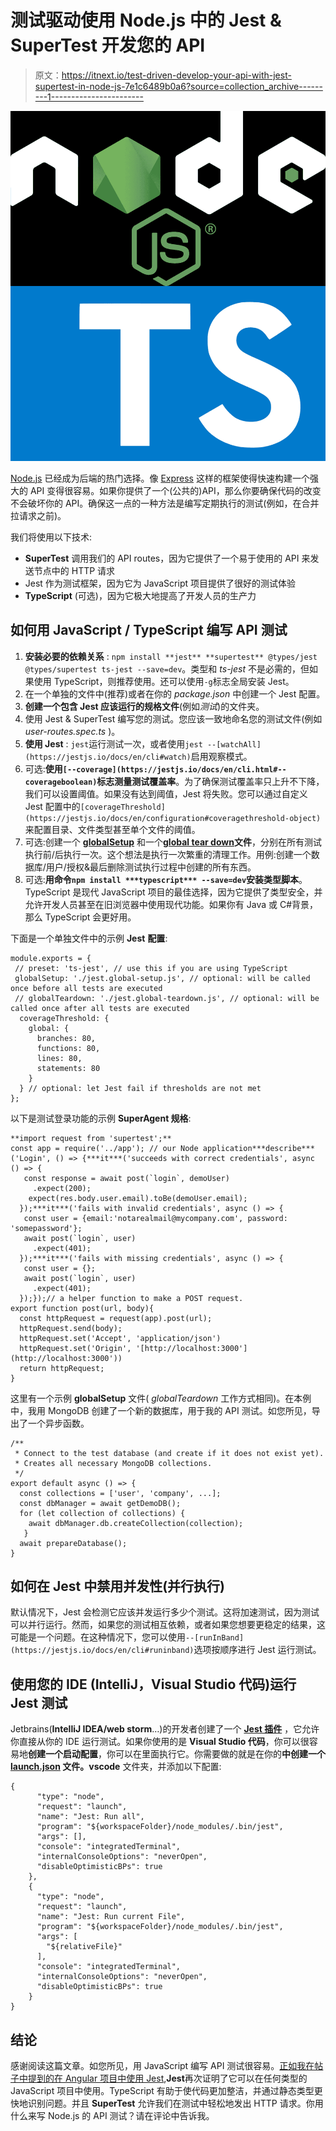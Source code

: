 # 测试驱动使用 Node.js 中的 Jest & SuperTest 开发您的 API

> 原文：<https://itnext.io/test-driven-develop-your-api-with-jest-supertest-in-node-js-7e1c6489b0a6?source=collection_archive---------1----------------------->

![](img/e8c26adc696241ffb924387835c6ee9a.png)

[Node.js](https://nodejs.org/en/) 已经成为后端的热门选择。像 [Express](https://expressjs.com/) 这样的框架使得快速构建一个强大的 API 变得很容易。如果你提供了一个(公共的)API，那么你要确保代码的改变不会破坏你的 API。确保这一点的一种方法是编写定期执行的测试(例如，在合并拉请求之前)。

我们将使用以下技术:

*   **SuperTest** 调用我们的 API routes，因为它提供了一个易于使用的 API 来发送节点中的 HTTP 请求
*   Jest 作为测试框架，因为它为 JavaScript 项目提供了很好的测试体验
*   **TypeScript** (可选)，因为它极大地提高了开发人员的生产力

## 如何用 JavaScript / TypeScript 编写 API 测试

1.  **安装必要的依赖关系** : `npm install **jest** **supertest** @types/jest @types/supertest ts-jest --save=dev`。类型和 *ts-jest* 不是必需的，但如果使用 TypeScript，则推荐使用。还可以使用`-g`标志全局安装 Jest。
2.  在一个单独的文件中(推荐)或者在你的 *package.json* 中创建一个 Jest 配置。
3.  **创建一个包含 Jest 应该运行的规格文件**(例如*测试*)的文件夹。
4.  使用 Jest & SuperTest 编写您的测试。您应该一致地命名您的测试文件(例如 *user-routes.spec.ts* )。
5.  **使用 Jest** : `jest`运行测试一次，或者使用`jest --[watchAll](https://jestjs.io/docs/en/cli#watch)`启用观察模式。
6.  可选:**使用`[--coverage](https://jestjs.io/docs/en/cli.html#--coverageboolean)`标志测量测试覆盖率**。为了确保测试覆盖率只上升不下降，我们可以设置阈值。如果没有达到阈值，Jest 将失败。您可以通过自定义 Jest 配置中的`[coverageThreshold](https://jestjs.io/docs/en/configuration#coveragethreshold-object)`来配置目录、文件类型甚至单个文件的阈值。
7.  可选:创建一个 [**globalSetup**](https://jestjs.io/docs/en/configuration#globalsetup-string) 和一个[**global tear down**](https://jestjs.io/docs/en/configuration#globalteardown-string)**文件**，分别在所有测试执行前/后执行一次。这个想法是执行一次繁重的清理工作。用例:创建一个数据库/用户/授权&最后删除测试执行过程中创建的所有东西。
8.  可选:**用命令`npm install ***typescript*** --save=dev`安装类型脚本**。TypeScript 是现代 JavaScript 项目的最佳选择，因为它提供了类型安全，并允许开发人员甚至在旧浏览器中使用现代功能。如果你有 Java 或 C#背景，那么 TypeScript 会更好用。

下面是一个单独文件中的示例 **Jest** **配置**:

```
module.exports = {
 // preset: 'ts-jest', // use this if you are using TypeScript
 globalSetup: './jest.global-setup.js', // optional: will be called once before all tests are executed
 // globalTeardown: './jest.global-teardown.js', // optional: will be called once after all tests are executed
  coverageThreshold: {
    global: {
      branches: 80,
      functions: 80,
      lines: 80,
      statements: 80
    }
  } // optional: let Jest fail if thresholds are not met
};
```

以下是测试登录功能的示例 **SuperAgent 规格**:

```
**import request from 'supertest';**
const app = require('../app'); // our Node application***describe***('Login', () => {***it***('succeeds with correct credentials', async () => {
   const response = await post(`login`, demoUser)
     .expect(200);
    expect(res.body.user.email).toBe(demoUser.email);
  });***it***('fails with invalid credentials', async () => {
   const user = {email:'notarealmail@mycompany.com', password: 'somepassword'};
   await post(`login`, user)
     .expect(401);
  });***it***('fails with missing credentials', async () => {
   const user = {};
   await post(`login`, user)
     .expect(401);
  });});// a helper function to make a POST request.
export function post(url, body){
  const httpRequest = request(app).post(url);
  httpRequest.send(body);
  httpRequest.set('Accept', 'application/json')
  httpRequest.set('Origin', '[http://localhost:3000'](http://localhost:3000'))
  return httpRequest;
}
```

这里有一个示例 **globalSetup** 文件( *globalTeardown* 工作方式相同)。在本例中，我用 MongoDB 创建了一个新的数据库，用于我的 API 测试。如您所见，导出了一个异步函数。

```
/**
 * Connect to the test database (and create if it does not exist yet).
 * Creates all necessary MongoDB collections.
 */
export default async () => {
  const collections = ['user', 'company', ...];
  const dbManager = await getDemoDB();
  for (let collection of collections) {
    await dbManager.db.createCollection(collection);
   }
  await prepareDatabase();
}
```

## 如何在 Jest 中禁用并发性(并行执行)

默认情况下，Jest 会检测它应该并发运行多少个测试。这将加速测试，因为测试可以并行运行。然而，如果您的测试相互依赖，或者如果您想要更稳定的结果，这可能是一个问题。在这种情况下，您可以使用`--[runInBand](https://jestjs.io/docs/en/cli#runinband)`选项按顺序进行 Jest 运行测试。

## 使用您的 IDE (IntelliJ，Visual Studio 代码)运行 Jest 测试

Jetbrains(**IntelliJ IDEA/web storm**…)的开发者创建了一个 [**Jest 插件**](https://www.jetbrains.com/help/idea/running-unit-tests-on-jest.html) ，它允许你直接从你的 IDE 运行测试。如果你使用的是 **Visual Studio 代码**，你可以很容易地**创建一个启动配置**，你可以在里面执行它。你需要做的就是在你的**中创建一个 [**launch.json**](https://code.visualstudio.com/docs/editor/debugging#_launch-configurations) 文件。vscode** 文件夹，并添加以下配置:

```
{
      "type": "node",
      "request": "launch",
      "name": "Jest: Run all",
      "program": "${workspaceFolder}/node_modules/.bin/jest",
      "args": [],
      "console": "integratedTerminal",
      "internalConsoleOptions": "neverOpen",
      "disableOptimisticBPs": true
    },
    {
      "type": "node",
      "request": "launch",
      "name": "Jest: Run current File",
      "program": "${workspaceFolder}/node_modules/.bin/jest",
      "args": [
        "${relativeFile}"
      ],
      "console": "integratedTerminal",
      "internalConsoleOptions": "neverOpen",
      "disableOptimisticBPs": true
    }
}
```

## 结论

感谢阅读这篇文章。如您所见，用 JavaScript 编写 API 测试很容易。[正如我在帖子中提到的在 Angular 项目中使用 Jest](/how-to-use-jest-in-angular-aka-make-unit-testing-great-again-e4be2d2e92d1),**Jest**再次证明了它可以在任何类型的 JavaScript 项目中使用。TypeScript 有助于使代码更加整洁，并通过静态类型更快地识别问题。并且 **SuperTest** 允许我们在测试中轻松地发出 HTTP 请求。你用什么来写 Node.js 的 API 测试？请在评论中告诉我。